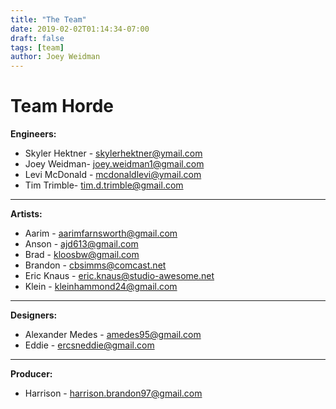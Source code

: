 ```yaml
---
title: "The Team"
date: 2019-02-02T01:14:34-07:00
draft: false
tags: [team]
author: Joey Weidman
---
```


# Team Horde

**Engineers:**

- Skyler Hektner - skylerhektner@ymail.com
- Joey Weidman- joey.weidman1@gmail.com
- Levi McDonald - mcdonaldlevi@ymail.com
- Tim Trimble- tim.d.trimble@gmail.com

***

**Artists:**

- Aarim - aarimfarnsworth@gmail.com
- Anson - ajd613@gmail.com
- Brad - kloosbw@gmail.com
- Brandon - cbsimms@comcast.net
- Eric Knaus - eric.knaus@studio-awesome.net
- Klein - kleinhammond24@gmail.com

***

**Designers:**

- Alexander Medes - amedes95@gmail.com
- Eddie - ercsneddie@gmail.com

***

**Producer:**

- Harrison - harrison.brandon97@gmail.com
